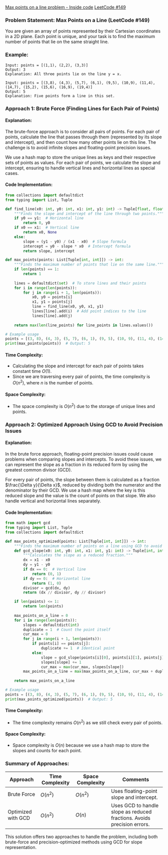 

[Max points on a line problem - Inside code](https://youtu.be/TaT5oAn4ezQ?si=iOds3e89x2I_2FkS)
[LeetCode #149](https://leetcode.com/problems/max-points-on-a-line/description/)



### Problem Statement: Max Points on a Line (LeetCode #149)

You are given an array of points represented by their Cartesian coordinates in a 2D plane. Each point is unique, and your task is to find the maximum number of points that lie on the same straight line. 

### Example:

```text
Input: points = [(1,1), (2,2), (3,3)]
Output: 3
Explanation: All three points lie on the line y = x.
```

```text
Input: points = [(3,8), (4,3), (5,7), (6,1), (9,5), (10,9), (11,4), (14,7), (15,2), (15,6), (16,9), (19,4)]
Output: 5
Explanation: Five points form a line in this set.
```

### Approach 1: Brute Force (Finding Lines for Each Pair of Points)

#### Explanation:

The brute-force approach is to consider all pairs of points. For each pair of points, calculate the line that passes through them (represented by its slope and intercept), and then count how many other points lie on this line. The challenge is to avoid infinite slopes and floating-point precision issues.

We use a hash map to store the unique lines as keys and their respective sets of points as values. For each pair of points, we calculate the slope and intercept, ensuring to handle vertical lines and horizontal lines as special cases.

#### Code Implementation:

```python
from collections import defaultdict
from typing import List, Tuple

def find_line(x0: int, y0: int, x1: int, y1: int) -> Tuple[float, float]:
    """Finds the slope and intercept of the line through two points."""
    if y0 == y1:  # Horizontal line
        return 0, y0
    if x0 == x1:  # Vertical line
        return x0, None
    else:
        slope = (y1 - y0) / (x1 - x0)  # Slope formula
        intercept = y0 - slope * x0  # Intercept formula
        return slope, intercept

def max_points(points: List[Tuple[int, int]]) -> int:
    """Finds the maximum number of points that lie on the same line."""
    if len(points) == 1:
        return 1
    
    lines = defaultdict(set)  # To store lines and their points
    for i in range(len(points)):
        for j in range(i + 1, len(points)):
            x0, y0 = points[i]
            x1, y1 = points[j]
            line = find_line(x0, y0, x1, y1)
            lines[line].add(i)  # Add point indices to the line
            lines[line].add(j)
    
    return max(len(line_points) for line_points in lines.values())

# Example usage
points = [(3, 8), (4, 3), (5, 7), (6, 1), (9, 5), (10, 9), (11, 4), (14, 7), (15, 2), (15, 6), (16, 9), (19, 4)]
print(max_points(points))  # Output: 5
```

#### Time Complexity:
- Calculating the slope and intercept for each pair of points takes constant time $O(1)$. 
- Since we are traversing every pair of points, the time complexity is $O(n^2)$, where $n$ is the number of points.

#### Space Complexity:
- The space complexity is $O(n^2)$ due to the storage of unique lines and points.

### Approach 2: Optimized Approach Using GCD to Avoid Precision Issues

#### Explanation:

In the brute force approach, floating-point precision issues could cause problems when comparing slopes and intercepts. To avoid these issues, we can represent the slope as a fraction in its reduced form by using the greatest common divisor (GCD).

For every pair of points, the slope between them is calculated as a fraction $\frac{\Delta y}{\Delta x}$, reduced by dividing both the numerator and the denominator by their GCD. We use a hash map where the key is this reduced slope and the value is the count of points on that slope. We also handle vertical and horizontal lines separately.

#### Code Implementation:

```python
from math import gcd
from typing import List, Tuple
from collections import defaultdict

def max_points_optimized(points: List[Tuple[int, int]]) -> int:
    """Finds the maximum number of points on a line using GCD to avoid floating point issues."""
    def gcd_slope(x0: int, y0: int, x1: int, y1: int) -> Tuple[int, int]:
        """Calculates the slope as a reduced fraction."""
        dx = x1 - x0
        dy = y1 - y0
        if dx == 0:  # Vertical line
            return (0, 1)
        if dy == 0:  # Horizontal line
            return (1, 0)
        divisor = gcd(dx, dy)
        return (dx // divisor, dy // divisor)

    if len(points) <= 1:
        return len(points)
    
    max_points_on_a_line = 0
    for i in range(len(points)):
        slopes = defaultdict(int)
        duplicate = 1  # Count the point itself
        cur_max = 0
        for j in range(i + 1, len(points)):
            if points[i] == points[j]:
                duplicate += 1  # Identical point
            else:
                slope = gcd_slope(points[i][0], points[i][1], points[j][0], points[j][1])
                slopes[slope] += 1
                cur_max = max(cur_max, slopes[slope])
        max_points_on_a_line = max(max_points_on_a_line, cur_max + duplicate)
    
    return max_points_on_a_line

# Example usage
points = [(3, 8), (4, 3), (5, 7), (6, 1), (9, 5), (10, 9), (11, 4), (14, 7), (15, 2), (15, 6), (16, 9), (19, 4)]
print(max_points_optimized(points))  # Output: 5
```

#### Time Complexity:
- The time complexity remains $O(n^2)$ as we still check every pair of points.

#### Space Complexity:
- Space complexity is $O(n)$ because we use a hash map to store the slopes and counts for each point.

### Summary of Approaches:

| Approach         | Time Complexity | Space Complexity | Comments |
|------------------|-----------------|------------------|----------|
| Brute Force       | $O(n^2)$        | $O(n^2)$         | Uses floating-point slope and intercept. |
| Optimized with GCD | $O(n^2)$        | $O(n)$           | Uses GCD to handle slope as reduced fractions. Avoids precision errors. |

This solution offers two approaches to handle the problem, including both brute-force and precision-optimized methods using GCD for slope representation.











